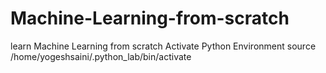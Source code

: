 # Machine-Learning-from-scratch
 learn Machine Learning from scratch
 Activate Python Environment
 source /home/yogeshsaini/.python_lab/bin/activate
 
